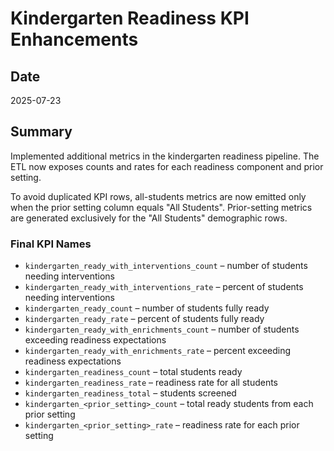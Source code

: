 # Kindergarten Readiness KPI Enhancements

## Date
2025-07-23

## Summary
Implemented additional metrics in the kindergarten readiness pipeline. The ETL now exposes counts and rates for each readiness component and prior setting.

To avoid duplicated KPI rows, all-students metrics are now emitted only when the prior setting column equals "All Students". Prior-setting metrics are generated exclusively for the "All Students" demographic rows.

### Final KPI Names
- `kindergarten_ready_with_interventions_count` – number of students needing interventions
- `kindergarten_ready_with_interventions_rate` – percent of students needing interventions
- `kindergarten_ready_count` – number of students fully ready
- `kindergarten_ready_rate` – percent of students fully ready
- `kindergarten_ready_with_enrichments_count` – number of students exceeding readiness expectations
- `kindergarten_ready_with_enrichments_rate` – percent exceeding readiness expectations
- `kindergarten_readiness_count` – total students ready
- `kindergarten_readiness_rate` – readiness rate for all students
- `kindergarten_readiness_total` – students screened
- `kindergarten_<prior_setting>_count` – total ready students from each prior setting
- `kindergarten_<prior_setting>_rate` – readiness rate for each prior setting
